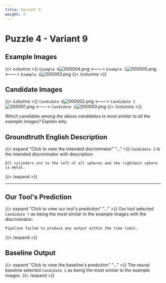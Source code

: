 ```yaml
---
title: Variant 9
weight: 3
---
```


# Puzzle 4 - Variant 9

## Example Images
{{< columns >}}
`Example 0`![000004.png](/clevr-variants/devoicing/fovariant-9/render/images/CLEVR_val_000004.png)
<--->
`Example 1`![000005.png](/clevr-variants/devoicing/fovariant-9/render/images/CLEVR_val_000005.png)
<--->
`Example 2`![000003.png](/clevr-variants/devoicing/fovariant-9/render/images/CLEVR_val_000003.png)
{{< /columns >}}

## Candidate Images
{{< columns >}}
`Candidate 0`![000002.png](/clevr-variants/devoicing/fovariant-9/render/images/CLEVR_val_000002.png)
<--->
`Candidate 1`![000001.png](/clevr-variants/devoicing/fovariant-9/render/images/CLEVR_val_000001.png)
<--->
`Candidate 2`![000000.png](/clevr-variants/devoicing/fovariant-9/render/images/CLEVR_val_000000.png)
{{< /columns >}}

*Which candidate among the above candidates is most similar to all the example images? Explain why.*

## Groundtruth English Description

{{< expand "Click to view the intended discriminator" "..." >}}
`Candidate 2` is the intended discriminator with description:
```plaintext 
All cylinders are to the left of all spheres and the rightmost sphere is metal.
```
{{< /expand >}}

---



## Our Tool's Prediction

{{< expand "Click to view our tool's prediction" "..." >}}
Our tool selected `Candidate ?` as being the most similar to the example images with the discriminator:
```plaintext
Pipeline failed to produce any output within the time limit.
```
{{< /expand >}}



## Baseline Output

{{< expand "Click to view the baseline's prediction" "..." >}}
The neural baseline selected `Candidate 2` as being the most similar to the example images.
{{< /expand >}}

